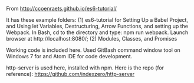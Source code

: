 From http://ccoenraets.github.io/es6-tutorial/

It has these example folders: (1) es6-tutorial for Setting Up a Babel Project, and Using let Variables, Destructuring, Arrow Functions, and setting up the Webpack. In Bash, cd to the directory and  type: npm run webpack. Launch browser at http://localhost:8080/; (2)  Modules, Classes, and Promises

Working code is included here. Used GitBash command window tool on Windows 7 for and Atom IDE for code development.

http-server is used here, installed with npm. Here is the repo (for reference): https://github.com/indexzero/http-server
